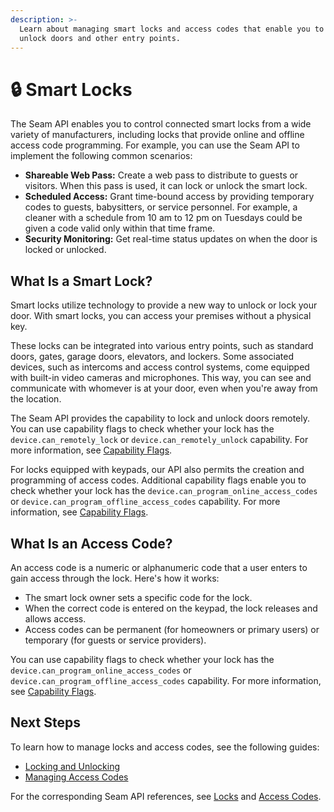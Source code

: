 ```yaml
---
description: >-
  Learn about managing smart locks and access codes that enable you to lock and
  unlock doors and other entry points.
---
```


# 🔒 Smart Locks

The Seam API enables you to control connected smart locks from a wide variety of manufacturers, including locks that provide online and offline access code programming. For example, you can use the Seam API to implement the following common scenarios:

* **Shareable Web Pass:** Create a web pass to distribute to guests or visitors. When this pass is used, it can lock or unlock the smart lock.
* **Scheduled Access:** Grant time-bound access by providing temporary codes to guests, babysitters, or service personnel. For example, a cleaner with a schedule from 10 am to 12 pm on Tuesdays could be given a code valid only within that time frame.
* **Security Monitoring:** Get real-time status updates on when the door is locked or unlocked.

## What Is a Smart Lock?

Smart locks utilize technology to provide a new way to unlock or lock your door. With smart locks, you can access your premises without a physical key.

These locks can be integrated into various entry points, such as standard doors, gates, garage doors, elevators, and lockers. Some associated devices, such as intercoms and access control systems, come equipped with built-in video cameras and microphones. This way, you can see and communicate with whomever is at your door, even when you're away from the location.

The Seam API provides the capability to lock and unlock doors remotely. You can use capability flags to check whether your lock has the `device.can_remotely_lock` or `device.can_remotely_unlock` capability. For more information, see [Capability Flags](../../capability-guides/device-and-system-capabilities.md#capability-flags).

For locks equipped with keypads, our API also permits the creation and programming of access codes. Additional capability flags enable you to check whether your lock has the `device.can_program_online_access_codes` or `device.can_program_offline_access_codes` capability. For more information, see [Capability Flags](../../capability-guides/device-and-system-capabilities.md#capability-flags).

## What Is an Access Code?

An access code is a numeric or alphanumeric code that a user enters to gain access through the lock. Here's how it works:

* The smart lock owner sets a specific code for the lock.
* When the correct code is entered on the keypad, the lock releases and allows access.
* Access codes can be permanent (for homeowners or primary users) or temporary (for guests or service providers).

You can use capability flags to check whether your lock has the `device.can_program_online_access_codes` or `device.can_program_offline_access_codes` capability. For more information, see [Capability Flags](../../capability-guides/device-and-system-capabilities.md#capability-flags).

## **Next Steps**

To learn how to manage locks and access codes, see the following guides:

* [Locking and Unlocking](lock-and-unlock.md)
* [Managing Access Codes](access-codes/)

For the corresponding Seam API references, see [Locks](<../../api-clients/locks/README (1).md>) and [Access Codes](../../api-clients/access\_codes/).
